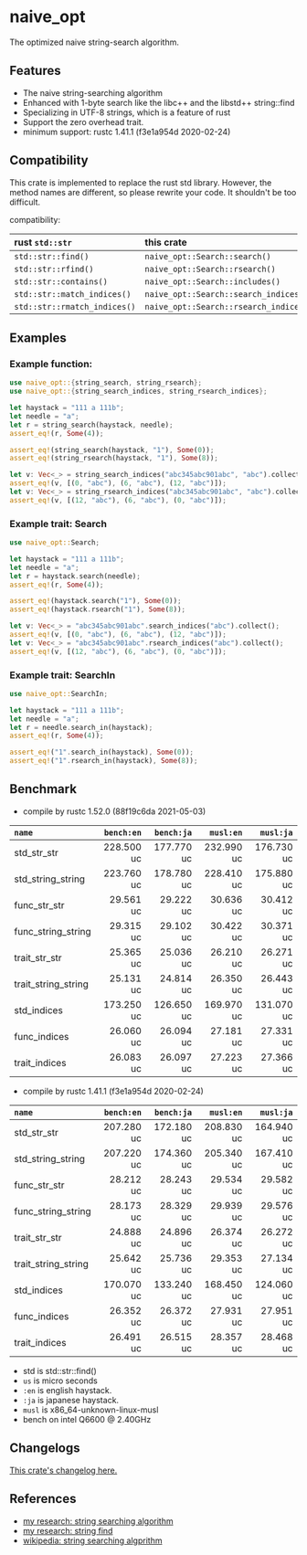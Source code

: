 # naive_opt
The optimized naive string-search algorithm.

## Features

* The naive string-searching algorithm
* Enhanced with 1-byte search like the libc++ and the libstd++ string::find
* Specializing in UTF-8 strings, which is a feature of rust
* Support the zero overhead trait.
* minimum support: rustc 1.41.1 (f3e1a954d 2020-02-24)

## Compatibility

This crate is implemented to replace the rust std library.
However, the method names are different, so please rewrite your code.
It shouldn't be too difficult.

compatibility:

| rust `std::str`              | this crate                             |
|:-----------------------------|:---------------------------------------|
| `std::str::find()`           | `naive_opt::Search::search()`          |
| `std::str::rfind()`          | `naive_opt::Search::rsearch()`         |
| `std::str::contains()`       | `naive_opt::Search::includes()`        |
| `std::str::match_indices()`  | `naive_opt::Search::search_indices()`  |
| `std::str::rmatch_indices()` | `naive_opt::Search::rsearch_indices()` |


## Examples

### Example function:

```rust
use naive_opt::{string_search, string_rsearch};
use naive_opt::{string_search_indices, string_rsearch_indices};

let haystack = "111 a 111b";
let needle = "a";
let r = string_search(haystack, needle);
assert_eq!(r, Some(4));

assert_eq!(string_search(haystack, "1"), Some(0));
assert_eq!(string_rsearch(haystack, "1"), Some(8));

let v: Vec<_> = string_search_indices("abc345abc901abc", "abc").collect();
assert_eq!(v, [(0, "abc"), (6, "abc"), (12, "abc")]);
let v: Vec<_> = string_rsearch_indices("abc345abc901abc", "abc").collect();
assert_eq!(v, [(12, "abc"), (6, "abc"), (0, "abc")]);
```

### Example trait: Search

```rust
use naive_opt::Search;

let haystack = "111 a 111b";
let needle = "a";
let r = haystack.search(needle);
assert_eq!(r, Some(4));

assert_eq!(haystack.search("1"), Some(0));
assert_eq!(haystack.rsearch("1"), Some(8));

let v: Vec<_> = "abc345abc901abc".search_indices("abc").collect();
assert_eq!(v, [(0, "abc"), (6, "abc"), (12, "abc")]);
let v: Vec<_> = "abc345abc901abc".rsearch_indices("abc").collect();
assert_eq!(v, [(12, "abc"), (6, "abc"), (0, "abc")]);
```

### Example trait: SearchIn

```rust
use naive_opt::SearchIn;

let haystack = "111 a 111b";
let needle = "a";
let r = needle.search_in(haystack);
assert_eq!(r, Some(4));

assert_eq!("1".search_in(haystack), Some(0));
assert_eq!("1".rsearch_in(haystack), Some(8));
```

## Benchmark

- compile by rustc 1.52.0 (88f19c6da 2021-05-03)

|         `name`          | `bench:en`  | `bench:ja`  |  `musl:en`  |  `musl:ja`  |
|:------------------------|------------:|------------:|------------:|------------:|
| std_str_str             |  228.500 uc |  177.770 uc |  232.990 uc |  176.730 uc |
| std_string_string       |  223.760 uc |  178.780 uc |  228.410 uc |  175.880 uc |
| func_str_str            |   29.561 uc |   29.222 uc |   30.636 uc |   30.412 uc |
| func_string_string      |   29.315 uc |   29.102 uc |   30.422 uc |   30.371 uc |
| trait_str_str           |   25.365 uc |   25.036 uc |   26.210 uc |   26.271 uc |
| trait_string_string     |   25.131 uc |   24.814 uc |   26.350 uc |   26.443 uc |
| std_indices             |  173.250 uc |  126.650 uc |  169.970 uc |  131.070 uc |
| func_indices            |   26.060 uc |   26.094 uc |   27.181 uc |   27.331 uc |
| trait_indices           |   26.083 uc |   26.097 uc |   27.223 uc |   27.366 uc |

- compile by rustc 1.41.1 (f3e1a954d 2020-02-24)

|         `name`          | `bench:en`  | `bench:ja`  |  `musl:en`  |  `musl:ja`  |
|:------------------------|------------:|------------:|------------:|------------:|
| std_str_str             |  207.280 uc |  172.180 uc |  208.830 uc |  164.940 uc |
| std_string_string       |  207.220 uc |  174.360 uc |  205.340 uc |  167.410 uc |
| func_str_str            |   28.212 uc |   28.243 uc |   29.534 uc |   29.582 uc |
| func_string_string      |   28.173 uc |   28.329 uc |   29.939 uc |   29.576 uc |
| trait_str_str           |   24.888 uc |   24.896 uc |   26.374 uc |   26.272 uc |
| trait_string_string     |   25.642 uc |   25.736 uc |   29.353 uc |   27.134 uc |
| std_indices             |  170.070 uc |  133.240 uc |  168.450 uc |  124.060 uc |
| func_indices            |   26.352 uc |   26.372 uc |   27.931 uc |   27.951 uc |
| trait_indices           |   26.491 uc |   26.515 uc |   28.357 uc |   28.468 uc |

- std is std::str::find()
- `us` is micro seconds
- `:en` is english haystack.
- `:ja` is japanese haystack.
- `musl` is x86_64-unknown-linux-musl
- bench on intel Q6600 @ 2.40GHz


## Changelogs

[This crate's changelog here.](https://github.com/aki-akaguma/naive_opt/blob/main/CHANGELOG.md)


## References

- [my research: string searching algorithm](https://github.com/aki-akaguma/cmp_string_searching_algorithm)
- [my research: string find](https://github.com/aki-akaguma/cmp_string_find)
- [wikipedia: string searching algprithm](https://en.wikipedia.org/wiki/String-searching_algorithm)
